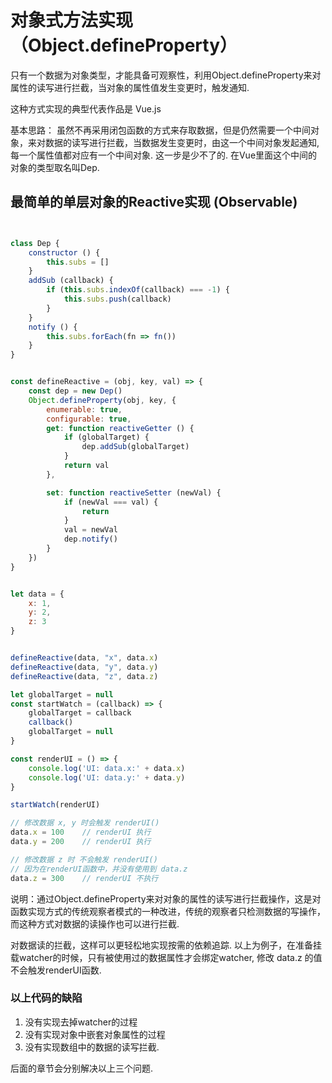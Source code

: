 # 对象式方法实现 （Object.defineProperty）
只有一个数据为对象类型，才能具备可观察性，利用Object.defineProperty来对属性的读写进行拦截，当对象的属性值发生变更时，触发通知.

这种方式实现的典型代表作品是 Vue.js

基本思路：
虽然不再采用闭包函数的方式来存取数据，但是仍然需要一个中间对象，来对数据的读写进行拦截，当数据发生变更时，由这一个中间对象发起通知, 每一个属性值都对应有一个中间对象. 这一步是少不了的. 在Vue里面这个中间的对象的类型取名叫Dep.


## 最简单的单层对象的Reactive实现 (Observable)
```js


class Dep {
    constructor () {
        this.subs = []
    }
    addSub (callback) {
        if (this.subs.indexOf(callback) === -1) {
            this.subs.push(callback)
        }
    }
    notify () {
        this.subs.forEach(fn => fn())
    }
}


const defineReactive = (obj, key, val) => {
    const dep = new Dep()
    Object.defineProperty(obj, key, {
        enumerable: true,
        configurable: true,
        get: function reactiveGetter () {
            if (globalTarget) {
                dep.addSub(globalTarget)
            }
            return val
        },

        set: function reactiveSetter (newVal) {
            if (newVal === val) {
                return
            }
            val = newVal
            dep.notify()
        }
    })    
}


let data = {
    x: 1,
    y: 2,
    z: 3
}


defineReactive(data, "x", data.x)
defineReactive(data, "y", data.y)
defineReactive(data, "z", data.z)

let globalTarget = null
const startWatch = (callback) => {
    globalTarget = callback
    callback()
    globalTarget = null
}

const renderUI = () => {
    console.log('UI: data.x:' + data.x)
    console.log('UI: data.y:' + data.y)
}

startWatch(renderUI)

// 修改数据 x, y 时会触发 renderUI()
data.x = 100    // renderUI 执行
data.y = 200    // renderUI 执行

// 修改数据 z 时 不会触发 renderUI()
// 因为在renderUI函数中，并没有使用到 data.z
data.z = 300    // renderUI 不执行

```
说明：通过Object.defineProperty来对对象的属性的读写进行拦截操作，这是对函数实现方式的传统观察者模式的一种改进，传统的观察者只检测数据的写操作，而这种方式对数据的读操作也可以进行拦截. 

对数据读的拦截，这样可以更轻松地实现按需的依赖追踪. 以上为例子，在准备挂载watcher的时候，只有被使用过的数据属性才会绑定watcher, 修改 data.z 的值不会触发renderUI函数.


### 以上代码的缺陷
1. 没有实现去掉watcher的过程
2. 没有实现对象中嵌套对象属性的过程
3. 没有实现数组中的数据的读写拦截.

后面的章节会分别解决以上三个问题.


